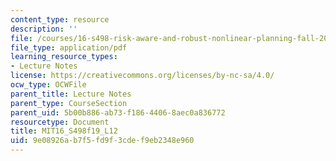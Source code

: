 ```yaml
---
content_type: resource
description: ''
file: /courses/16-s498-risk-aware-and-robust-nonlinear-planning-fall-2019/9e08926ab7f5fd9f3cdef9eb2348e960_MIT16_S498f19_L12.pdf
file_type: application/pdf
learning_resource_types:
- Lecture Notes
license: https://creativecommons.org/licenses/by-nc-sa/4.0/
ocw_type: OCWFile
parent_title: Lecture Notes
parent_type: CourseSection
parent_uid: 5b00b886-ab73-f186-4406-8aec0a836772
resourcetype: Document
title: MIT16_S498f19_L12
uid: 9e08926a-b7f5-fd9f-3cde-f9eb2348e960
---
```

